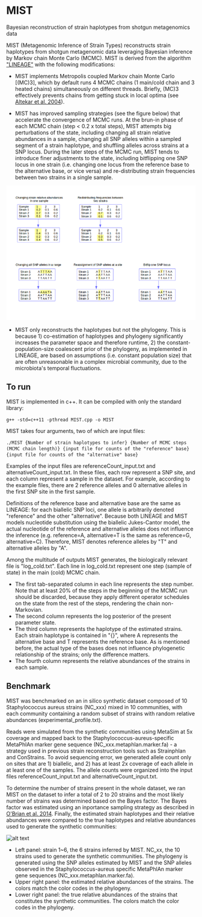 # MIST
Bayesian reconstruction of strain haplotypes from shotgun metagenomics data

MIST (Metagenomic Inference of Strain Types) reconstructs strain haplotypes from shotgun metagenomic data leveraging Bayesian inference by Markov chain Monte Carlo (MCMC). MIST is derived from the algorithm ["LINEAGE"](http://www.genetics.org/content/197/3/925) with the following modifications:

* MIST implements Metropolis coupled Markov chain Monte Carlo [(MC)3], which by default runs 4 MCMC chains (1 main/cold chain and 3 heated chains) simultaneously on different threads. Briefly, (MC)3 effectively prevents chains from getting stuck in local optima (see [Altekar et al. 2004](https://academic.oup.com/bioinformatics/article/20/3/407/186341)).

* MIST has improved sampling strategies (see the figure below) that accelerate the convergence of MCMC runs. At the brun-in phase of each MCMC chain (step < 0.2 x total steps), MIST attempts big perturbations of the state, including changing all strain relative abundances in a sample, changing all SNP alleles within a sampled segment of a strain haplotype, and shuffling alleles across strains at a SNP locus. During the later steps of the MCMC run, MIST tends to introduce finer adjustments to the state, including bitflipping one SNP locus in one strain (i.e. changing one locus from the reference base to the alternative base, or vice versa) and re-distributing strain frequencies between two strains in a single sample. 

![alt text](https://github.com/twinsenzw/MIST/blob/master/MISTsampler.png)

* MIST only reconstructs the haplotypes but not the phylogeny. This is because 1) co-estimation of haplotypes and phylogeny significantly increases the parameter space and therefore runtime, 2) the constant-population-size coalescent prior of the phylogeny, as implemented in LINEAGE, are based on assumptions (i.e. constant population size) that are often unreasonable in a complex microbial community, due to the microbiota's temporal fluctuations. 

## To run

MIST is implemented in c++. It can be compiled with only the standard library:
```
g++ -std=c++11 -pthread MIST.cpp -o MIST
```
MIST takes four arguments, two of which are input files:
```
./MIST {Number of strain haplotypes to infer} {Number of MCMC steps (MCMC chain length)} {input file for counts of the "reference" base} {input file for counts of the "alternative" base}
```
Examples of the input files are referenceCount_input.txt and alternativeCount_input.txt.
In these files, each row represent a SNP site, and each column represent a sample in the dataset. For example, according to the example files, there are 2 reference alleles and 0 alternative alleles in the first SNP site in the first sample.
 
Definitions of the reference base and alternative base are the same as LINEAGE: for each biallelic SNP loci, one allele is arbitrarily denoted "reference" and the other "alternative". Because both LINEAGE and MIST models nucleotide substitution using the biallelic Jukes-Cantor model, the actual nucleotide of the reference and alternative alleles does not influence the inference (e.g. reference=A, alternative=T is the same as reference=G, alternative=C). Therefore, MIST denotes reference alleles by "T" and alternative alleles by "A".

Among the multitude of outputs MIST generates, the biologically relevant file is "log_cold.txt". Each line in log_cold.txt represent one step (sample of state) in the main (cold) MCMC chain. 
* The first tab-separated column in each line represents the step number. Note that at least 20% of the steps in the beginning of the MCMC run should be discarded, because they apply different operator schedules on the state from the rest of the steps, rendering the chain non-Markovian.
* The second column represents the log posterior of the present parameter state. 
* The third column represents the haplotype of the estimated strains. Each strain haplotype is contained in "{}", where A represents the alternative base and T represents the reference base. As is mentioned before, the actual type of the bases does not influence phylogenetic relationship of the strains; only the difference matters.
* The fourth column represents the relative abundances of the strains in each sample.

## Benchmark

MIST was benchmarked on an in silico synthetic dataset composed of 10 Staphylococcus aureus strains (NC_xxx) mixed in 10 communities, with each community containing a random subset of strains with random relative abundances (experimental_profile.txt). 

Reads were simulated from the synthetic communities using MetaSim at 5x coverage and mapped back to the Staphylococcus-aureus-specific MetaPhlAn marker gene sequence (NC_xxx.metaphlan.marker.fa) - a strategy used in previous strain reconstruction tools such as Strainphlan and ConStrains. To avoid sequencing error, we generated allele count only on sites that are 1) biallelic, and 2) has at least 2x coverage of each allele in at least one of the samples. The allele counts were organized into the input files referenceCount_input.txt and alternativeCount_input.txt. 

To determine the number of strains present in the whole dataset, we ran MIST on the dataset to infer a total of 2 to 20 strains and the most likely number of strains was determined based on the Bayes factor. The Bayes factor was estimated using an inportance sampling strategy as described in [O'Brian et al. 2014](http://www.genetics.org/content/197/3/925). Finally, the estimated strain haplotypes and their relative abundances were compared to the true haplotypes and relative abundances used to generate the synthetic communities:

![alt text](https://github.com/twinsenzw/MIST/blob/master/Benchmark/bargraph_10in10_5x_6strains.svg)

* Left panel: strain 1~6, the 6 strains inferred by MIST. NC_xx, the 10 strains used to generate the synthetic communities. The phylogeny is generated using the SNP alleles estimated by MIST and the SNP alleles observed in the Staphylococcus-aureus specific MetaPhlAn marker gene sequences (NC_xxx.metaphlan.marker.fa).
* Upper right panel: the estimated relative abundances of the strains. The colors match the color codes in the phylogeny.
* Lower right panel: the true relative abundances of the strains that constitutes the synthetic communities. The colors match the color codes in the phylogeny.

